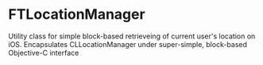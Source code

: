 FTLocationManager
=================

Utility class for simple block-based retrieveing of current user's location on iOS. Encapsulates CLLocationManager under super-simple, block-based Objective-C interface
